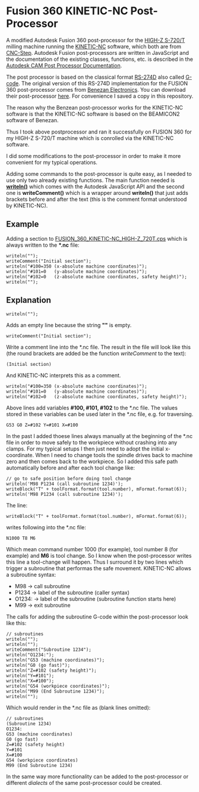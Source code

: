 
# Fusion 360 KINETIC-NC Post-Processor

A modified Autodesk Fusion 360 post-processor for the [HIGH-Z S-720/T](https://www.cnc-step.de/cnc-fraese-high-z-s-720t-kugelgewindetrieb-720x420mm) milling machine running the [KINETIC-NC](https://www.cnc-step.de/cnc-software/kinetic-nc-netzwerk-steuerungssoftware/) software, which both are from [CNC-Step](https://www.cnc-step.de). Autodesk Fusion post-processors are written in JavaScript and the documentation of the existing classes, functions, etc. is described in the [Autodesk CAM Post Processor Documentation](https://cam.autodesk.com/posts/reference/index.html).

The post processor is based on the classical format [RS-274D](https://en.wikipedia.org/wiki/G-code) also called [G-code](https://en.wikipedia.org/wiki/G-code). The original version of this RS-274D implementation for the FUSION 360 post-processor comes from [Benezan Electronics](http://www.benezan-electronics.de/index.html). You can download their post-processor [here](http://www.benezan-electronics.de/downloads/Autodesk_HSM_beamicon2.zip). For convenience I saved a copy in this repository.

The reason why the Benzean post-processor works for the KINETIC-NC software is that the KINETIC-NC software is based on the BEAMICON2 software of Benezan.

Thus I took above postprocessor and ran it successfully on FUSION 360 for my HIGH-Z S-720/T machine which is conrolled via the KINETIC-NC software. 

I did some modifications to the post-processor in order to make it more convenient for my typical operations.

Adding some commands to the post-processor is quite easy, as I needed to use only two already existing functions. The main function needed is [**writeln()**](https://cam.autodesk.com/posts/reference/classPostProcessor.html#aeb90bf455982d43746741f6dce58279c) which comes with the Autodesk JavaScript API and the second one is **writeComment()** which is a wrapper around **writeln()** that just adds brackets before and after the text (this is the comment format understood by KINETIC-NC).

## Example

Adding a section to [FUSION_360_KINETIC-NC_HIGH-Z_720T.cps](FUSION_360_KINETIC-NC_HIGH-Z_720T.cps) which is always written to the **\*.nc** file:

    writeln("");
    writeComment("Initial section");
    writeln("#100=350 (x-absolute machine coordinates)");
    writeln("#101=0   (y-absolute machine coordinates)");
    writeln("#102=0   (z-absolute machine coordinates, safety height)");
    writeln("");

## Explanation

    writeln("");
Adds an empty line because the string **""** is empty.

    writeComment("Initial section");

Write a comment line into the \*.nc file. The result in the file will look like this (the round brackets are added be the function *writeComment* to the text):

    (Initial section)

And KINETIC-NC interprets this as a comment.

    writeln("#100=350 (x-absolute machine coordinates)");
    writeln("#101=0   (y-absolute machine coordinates)");
    writeln("#102=0   (z-absolute machine coordinates, safety height)");

Above lines add variables **#100, #101, #102** to the \*.nc file. The values stored in these variables can be used later in the \*.nc file, e.g. for traversing.

    G53 G0 Z=#102 Y=#101 X=#100

In the past I added thoese lines always manually at the beginning of the \*.nc file in order to move safely to the workpiece without crashing into any clamps.  For my typical setups I then just need to adopt the initial x-coordinate. When I need to change tools the spindle drives back to machine zero and then comes back to the workpiece. So I added this safe path automatically before and after each tool change like:

    // go to safe position before doing tool change
    writeln('M98 P1234 (call subroutine 1234)');
    writeBlock("T" + toolFormat.format(tool.number), mFormat.format(6));
    writeln('M98 P1234 (call subroutine 1234)');

The line:

    writeBlock("T" + toolFormat.format(tool.number), mFormat.format(6));

writes following into the \*.nc file:

    N1000 T8 M6

Which mean command number 1000 (for example), tool number 8 (for example) and **M6** is tool change. So I know when the post-processor writes this line a tool-change will happen. Thus I surround it by two lines which trigger a subroutine that performas the safe movement. KINETIC-NC allows a subroutine syntax:

 * M98 &rarr; call subroutine
 * P1234 &rarr; label of the subroutine (caller syntax)
 * O1234: &rarr; label of the subroutine (subroutine function starts here)
 * M99 &rarr; exit subroutine

The calls for adding the subroutine G-code within the post-processor look like this:

    // subroutines
    writeln("");
    writeln("");
    writeComment("Subroutine 1234");
    writeln("O1234:");
    writeln("G53 (machine coordinates)");
    writeln("G0 (go fast)");
    writeln("Z=#102 (safety height)");
    writeln("Y=#101");
    writeln("X=#100");
    writeln("G54 (workpiece coordinates)");
    writeln("M99 (End Subroutine 1234)");
    writeln("");

Which would render in the \*.nc file as (blank lines omitted):

    // subroutines
    (Subroutine 1234)
    O1234:
    G53 (machine coordinates)
    G0 (go fast)
    Z=#102 (safety height)
    Y=#101
    X=#100
    G54 (workpiece coordinates)
    M99 (End Subroutine 1234)
    
In the same way more functionality can be added to the post-processor or different *dialects* of the same post-processor could be created.
